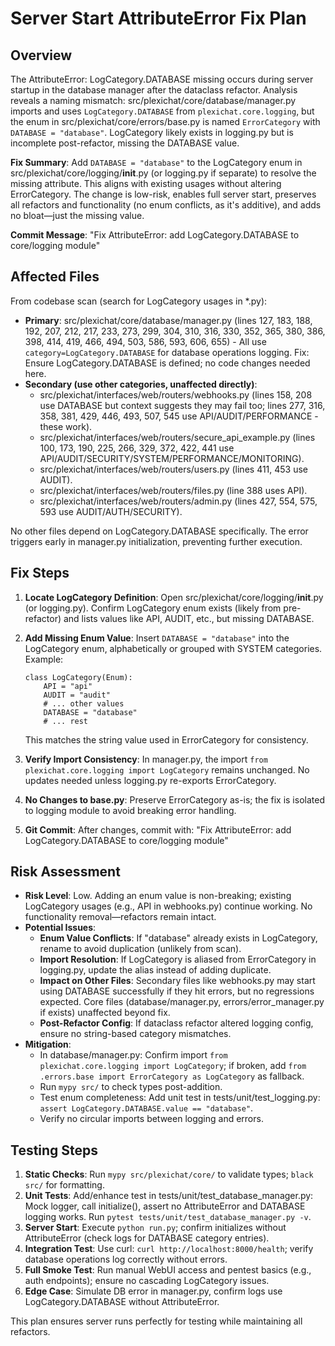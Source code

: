 # Server Start AttributeError Fix Plan

## Overview

The AttributeError: LogCategory.DATABASE missing occurs during server startup in the database manager after the dataclass refactor. Analysis reveals a naming mismatch: src/plexichat/core/database/manager.py imports and uses `LogCategory.DATABASE` from `plexichat.core.logging`, but the enum in src/plexichat/core/errors/base.py is named `ErrorCategory` with `DATABASE = "database"`. LogCategory likely exists in logging.py but is incomplete post-refactor, missing the DATABASE value.

**Fix Summary**: Add `DATABASE = "database"` to the LogCategory enum in src/plexichat/core/logging/__init__.py (or logging.py if separate) to resolve the missing attribute. This aligns with existing usages without altering ErrorCategory. The change is low-risk, enables full server start, preserves all refactors and functionality (no enum conflicts, as it's additive), and adds no bloat—just the missing value.

**Commit Message**: "Fix AttributeError: add LogCategory.DATABASE to core/logging module"

## Affected Files

From codebase scan (search for LogCategory usages in *.py):
- **Primary**: src/plexichat/core/database/manager.py (lines 127, 183, 188, 192, 207, 212, 217, 233, 273, 299, 304, 310, 316, 330, 352, 365, 380, 386, 398, 414, 419, 466, 494, 503, 586, 593, 606, 655) - All use `category=LogCategory.DATABASE` for database operations logging. Fix: Ensure LogCategory.DATABASE is defined; no code changes needed here.
- **Secondary (use other categories, unaffected directly)**: 
  - src/plexichat/interfaces/web/routers/webhooks.py (lines 158, 208 use DATABASE but context suggests they may fail too; lines 277, 316, 358, 381, 429, 446, 493, 507, 545 use API/AUDIT/PERFORMANCE - these work).
  - src/plexichat/interfaces/web/routers/secure_api_example.py (lines 100, 173, 190, 225, 266, 329, 372, 422, 441 use API/AUDIT/SECURITY/SYSTEM/PERFORMANCE/MONITORING).
  - src/plexichat/interfaces/web/routers/users.py (lines 411, 453 use AUDIT).
  - src/plexichat/interfaces/web/routers/files.py (line 388 uses API).
  - src/plexichat/interfaces/web/routers/admin.py (lines 427, 554, 575, 593 use AUDIT/AUTH/SECURITY).

No other files depend on LogCategory.DATABASE specifically. The error triggers early in manager.py initialization, preventing further execution.

## Fix Steps

1. **Locate LogCategory Definition**: Open src/plexichat/core/logging/__init__.py (or logging.py). Confirm LogCategory enum exists (likely from pre-refactor) and lists values like API, AUDIT, etc., but missing DATABASE.

2. **Add Missing Enum Value**: Insert `DATABASE = "database"` into the LogCategory enum, alphabetically or grouped with SYSTEM categories. Example:
   ```
   class LogCategory(Enum):
       API = "api"
       AUDIT = "audit"
       # ... other values
       DATABASE = "database"
       # ... rest
   ```
   This matches the string value used in ErrorCategory for consistency.

3. **Verify Import Consistency**: In manager.py, the import `from plexichat.core.logging import LogCategory` remains unchanged. No updates needed unless logging.py re-exports ErrorCategory.

4. **No Changes to base.py**: Preserve ErrorCategory as-is; the fix is isolated to logging module to avoid breaking error handling.

5. **Git Commit**: After changes, commit with: "Fix AttributeError: add LogCategory.DATABASE to core/logging module"

## Risk Assessment

- **Risk Level**: Low. Adding an enum value is non-breaking; existing LogCategory usages (e.g., API in webhooks.py) continue working. No functionality removal—refactors remain intact.
- **Potential Issues**:
  - **Enum Value Conflicts**: If "database" already exists in LogCategory, rename to avoid duplication (unlikely from scan).
  - **Import Resolution**: If LogCategory is aliased from ErrorCategory in logging.py, update the alias instead of adding duplicate.
  - **Impact on Other Files**: Secondary files like webhooks.py may start using DATABASE successfully if they hit errors, but no regressions expected. Core files (database/manager.py, errors/error_manager.py if exists) unaffected beyond fix.
  - **Post-Refactor Config**: If dataclass refactor altered logging config, ensure no string-based category mismatches.
- **Mitigation**:
  - In database/manager.py: Confirm import `from plexichat.core.logging import LogCategory`; if broken, add `from .errors.base import ErrorCategory as LogCategory` as fallback.
  - Run `mypy src/` to check types post-addition.
  - Test enum completeness: Add unit test in tests/unit/test_logging.py: `assert LogCategory.DATABASE.value == "database"`.
  - Verify no circular imports between logging and errors.

## Testing Steps

1. **Static Checks**: Run `mypy src/plexichat/core/` to validate types; `black src/` for formatting.
2. **Unit Tests**: Add/enhance test in tests/unit/test_database_manager.py: Mock logger, call initialize(), assert no AttributeError and DATABASE logging works. Run `pytest tests/unit/test_database_manager.py -v`.
3. **Server Start**: Execute `python run.py`; confirm initializes without AttributeError (check logs for DATABASE category entries).
4. **Integration Test**: Use curl: `curl http://localhost:8000/health`; verify database operations log correctly without errors.
5. **Full Smoke Test**: Run manual WebUI access and pentest basics (e.g., auth endpoints); ensure no cascading LogCategory issues.
6. **Edge Case**: Simulate DB error in manager.py, confirm logs use LogCategory.DATABASE without AttributeError.

This plan ensures server runs perfectly for testing while maintaining all refactors.